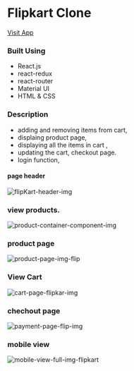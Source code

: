# Flipkart Clone 
[Visit App](https://clone-flipkart.web.app/)

### Built Using 
 - React.js
 - react-redux
 - react-router
 - Material UI
 - HTML & CSS

### Description 
- adding and removing items from cart, 
- displaing product page, 
- displaying  all the items in cart , 
- updating the cart, checkout page.
- login function,

#### page header
![flipKart-header-img](https://user-images.githubusercontent.com/99624725/230488351-85f924bc-b5f5-429a-81b1-5b44ddbeb9ce.png)

###  view products.
![product-container-component-img](https://user-images.githubusercontent.com/99624725/230488487-76bac00c-e034-4d38-8fe7-084aed89db78.png)

### product page
![product-page-img-flip](https://user-images.githubusercontent.com/99624725/230488680-ace7ac78-5858-4a2f-ba67-d05c1b56189b.png)

### View Cart
![cart-page-flipkar-img](https://user-images.githubusercontent.com/99624725/230488770-2f563e85-8791-48a5-af67-4dc79118a360.png)

### chechout page
![payment-page-flip-img](https://user-images.githubusercontent.com/99624725/230488803-c6d13b83-949a-4d66-8052-b674ecf8d8cd.png)

### mobile view
![mobile-view-full-img-flipkart](https://user-images.githubusercontent.com/99624725/230488595-322d6987-1621-4bbf-9996-1391537f7858.png)

